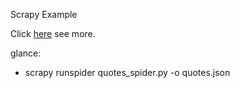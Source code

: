 Scrapy Example

Click [here](https://doc.scrapy.org/en/latest/intro/overview.html) see more.

glance:
- scrapy runspider quotes_spider.py -o quotes.json
